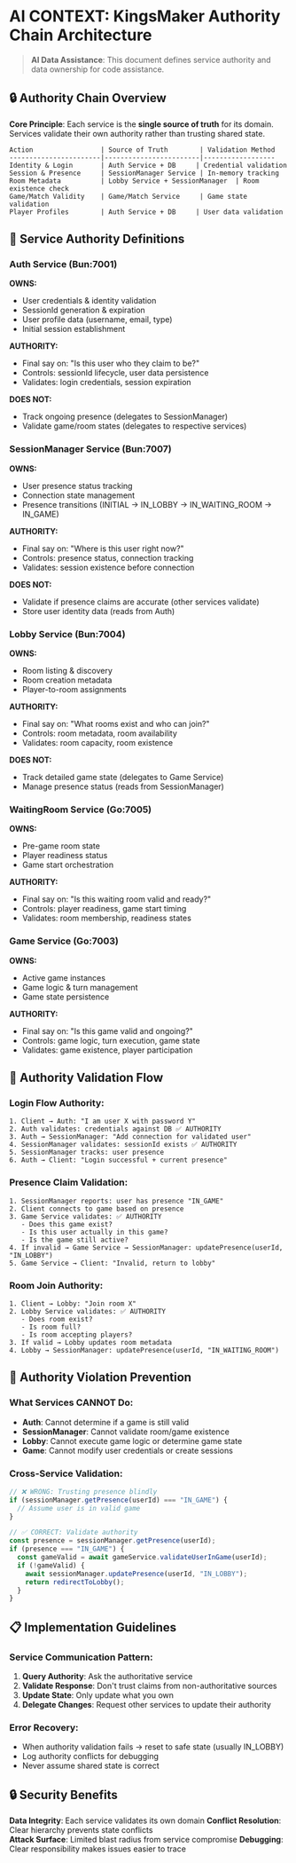 # AI CONTEXT: KingsMaker Authority Chain Architecture

> **AI Data Assistance**: This document defines service authority and data ownership for code assistance.

## 🔒 Authority Chain Overview

**Core Principle**: Each service is the **single source of truth** for its domain. Services validate their own authority rather than trusting shared state.

```
Action                 | Source of Truth        | Validation Method
-----------------------|------------------------|------------------
Identity & Login       | Auth Service + DB     | Credential validation
Session & Presence     | SessionManager Service | In-memory tracking
Room Metadata          | Lobby Service + SessionManager  | Room existence check
Game/Match Validity    | Game/Match Service     | Game state validation
Player Profiles        | Auth Service + DB     | User data validation
```

## 🎯 Service Authority Definitions

### **Auth Service (Bun:7001)**
**OWNS:**
- User credentials & identity validation
- SessionId generation & expiration
- User profile data (username, email, type)
- Initial session establishment

**AUTHORITY:**
- Final say on: "Is this user who they claim to be?"
- Controls: sessionId lifecycle, user data persistence
- Validates: login credentials, session expiration

**DOES NOT:**
- Track ongoing presence (delegates to SessionManager)
- Validate game/room states (delegates to respective services)

### **SessionManager Service (Bun:7007)**
**OWNS:**
- User presence status tracking
- Connection state management  
- Presence transitions (INITIAL → IN_LOBBY → IN_WAITING_ROOM → IN_GAME)

**AUTHORITY:**
- Final say on: "Where is this user right now?"
- Controls: presence status, connection tracking
- Validates: session existence before connection

**DOES NOT:**
- Validate if presence claims are accurate (other services validate)
- Store user identity data (reads from Auth)

### **Lobby Service (Bun:7004)**
**OWNS:**
- Room listing & discovery
- Room creation metadata
- Player-to-room assignments

**AUTHORITY:**
- Final say on: "What rooms exist and who can join?"
- Controls: room metadata, room availability
- Validates: room capacity, room existence

**DOES NOT:**
- Track detailed game state (delegates to Game Service)
- Manage presence status (reads from SessionManager)

### **WaitingRoom Service (Go:7005)**
**OWNS:**
- Pre-game room state
- Player readiness status
- Game start orchestration

**AUTHORITY:**
- Final say on: "Is this waiting room valid and ready?"
- Controls: player readiness, game start timing
- Validates: room membership, readiness states

### **Game Service (Go:7003)**
**OWNS:**
- Active game instances
- Game logic & turn management
- Game state persistence

**AUTHORITY:**
- Final say on: "Is this game valid and ongoing?"
- Controls: game logic, turn execution, game state
- Validates: game existence, player participation

## 🔄 Authority Validation Flow

### **Login Flow Authority:**
```
1. Client → Auth: "I am user X with password Y"
2. Auth validates: credentials against DB ✅ AUTHORITY
3. Auth → SessionManager: "Add connection for validated user"
4. SessionManager validates: sessionId exists ✅ AUTHORITY  
5. SessionManager tracks: user presence
6. Auth → Client: "Login successful + current presence"
```

### **Presence Claim Validation:**
```
1. SessionManager reports: user has presence "IN_GAME"
2. Client connects to game based on presence
3. Game Service validates: ✅ AUTHORITY
   - Does this game exist?
   - Is this user actually in this game?
   - Is the game still active?
4. If invalid → Game Service → SessionManager: updatePresence(userId, "IN_LOBBY")
5. Game Service → Client: "Invalid, return to lobby"
```

### **Room Join Authority:**
```
1. Client → Lobby: "Join room X"
2. Lobby Service validates: ✅ AUTHORITY
   - Does room exist?
   - Is room full?
   - Is room accepting players?
3. If valid → Lobby updates room metadata
4. Lobby → SessionManager: updatePresence(userId, "IN_WAITING_ROOM")
```

## 🚨 Authority Violation Prevention

### **What Services CANNOT Do:**
- **Auth**: Cannot determine if a game is still valid
- **SessionManager**: Cannot validate room/game existence  
- **Lobby**: Cannot execute game logic or determine game state
- **Game**: Cannot modify user credentials or create sessions

### **Cross-Service Validation:**
```typescript
// ❌ WRONG: Trusting presence blindly
if (sessionManager.getPresence(userId) === "IN_GAME") {
  // Assume user is in valid game
}

// ✅ CORRECT: Validate authority
const presence = sessionManager.getPresence(userId);
if (presence === "IN_GAME") {
  const gameValid = await gameService.validateUserInGame(userId);
  if (!gameValid) {
    await sessionManager.updatePresence(userId, "IN_LOBBY");
    return redirectToLobby();
  }
}
```

## 📋 Implementation Guidelines

### **Service Communication Pattern:**
1. **Query Authority**: Ask the authoritative service
2. **Validate Response**: Don't trust claims from non-authoritative sources
3. **Update State**: Only update what you own
4. **Delegate Changes**: Request other services to update their authority

### **Error Recovery:**
- When authority validation fails → reset to safe state (usually IN_LOBBY)
- Log authority conflicts for debugging
- Never assume shared state is correct

## 🔒 Security Benefits

**Data Integrity**: Each service validates its own domain
**Conflict Resolution**: Clear hierarchy prevents state conflicts  
**Attack Surface**: Limited blast radius from service compromise
**Debugging**: Clear responsibility makes issues easier to trace 
